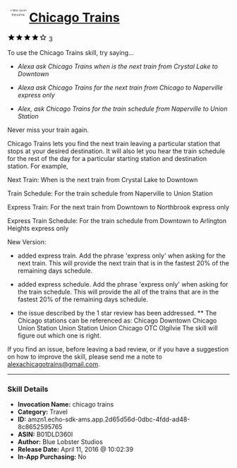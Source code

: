 # &nbsp;<img src="skill_icon" alt="Chicago Trains icon" width="36"> [Chicago Trains](http://alexa.amazon.com/#skills/amzn1.echo-sdk-ams.app.2d65d56d-0dbc-4fdd-ad48-8c8652595765)
![4 stars](../../images/ic_star_black_18dp_1x.png)![4 stars](../../images/ic_star_black_18dp_1x.png)![4 stars](../../images/ic_star_black_18dp_1x.png)![4 stars](../../images/ic_star_black_18dp_1x.png)![4 stars](../../images/ic_star_border_black_18dp_1x.png) 3

To use the Chicago Trains skill, try saying...

* *Alexa ask Chicago Trains when is the next train from Crystal Lake to Downtown*

* *Alexa ask Chicago Trains for the next train from Chicago to Naperville express only*

* *Alex, ask Chicago Trains for the train schedule from Naperville to Union Station*

Never miss your train again.

Chicago Trains lets you find the next train leaving a particular station that stops at your desired destination.  It will also let you hear the train schedule for the rest of the day for a particular starting station and destination station.    For example, 

Next Train:
When is the next train from Crystal Lake to Downtown

Train Schedule:
For the train schedule from Naperville to Union Station

Express Train:
For the next train from Downtown to Northbrook express only

Express Train Schedule:
For the train schedule from Downtown to Arlington Heights express only

New Version:
* added express train.  Add the phrase 'express only' when asking for the next train.  This will provide the next train that is in the fastest 20% of the remaining days schedule.
* added express schedule.  Add the phrase 'express only' when asking for the train schedule.  This will provide the all of the trains that are in the fastest 20% of the remaining days schedule.

* the issue described by the 1 star review has been addressed.
** The Chicago stations can be referenced as:
Chicago
Downtown
Chicago Union Station
Union Station
Union
Chicago OTC
Olgilvie
The skill will figure out which one is right.

If you find an issue, before leaving a bad review, or if you have a suggestion on how to improve the skill, please send me a note to alexachicagotrains@gmail.com.

***

### Skill Details

* **Invocation Name:** chicago trains
* **Category:** Travel
* **ID:** amzn1.echo-sdk-ams.app.2d65d56d-0dbc-4fdd-ad48-8c8652595765
* **ASIN:** B01DLD360I
* **Author:** Blue Lobster Studios
* **Release Date:** April 11, 2016 @ 10:02:39
* **In-App Purchasing:** No
